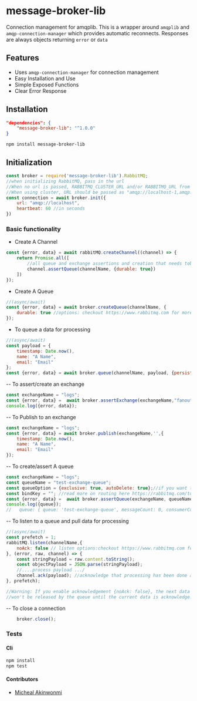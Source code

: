 message-broker-lib 
===========
Connection management for amqplib. This is a wrapper around `amqplib` and `amqp-connection-manager` which provides automatic reconnects. 
Responses are always objects returning `error` or `data`


## Features
- Uses `amqp-connection-manager` for connection management
- Easy Installation and Use
- Simple Exposed Functions
- Clear Error Response

## Installation
```json
"dependencies": {
    "message-broker-lib": "^1.0.0"
}
```
```npm install message-broker-lib```

## Initialization
```javascript
const broker = require('message-broker-lib').RabbitMQ;
//when initializing RabbitMQ, pass in the url
//When no url is passed, RABBITMQ_CLUSTER_URL and/or RABBITMQ_URL from process.env is used
//When using cluster, URL should be passed as "amqp://localhost-1,amqp://localhost-2,amqp://localhost-3"
const connection = await broker.init({
    url: "amqp://localhost",
    heartbeat: 60 //in seconds
})

```


### Basic functionality
- Create A Channel
```javascript
const {error, data} = await rabbitMQ.createChannel((channel) => {
    return Promise.all([
        //all queue and exchange assertions and creation that needs tobe done, can be done here.
        channel.assertQueue(channelName, {durable: true})
    ])
});
```

- Create A Queue
```javascript
//(async/await)
const {error, data} = await broker.createQueue(channelName, {
    durable: true //options: checkout https://www.rabbitmq.com for more options
});
```
- To queue a data for processing
```javascript
//(async/await)
const payload = {
    timestamp: Date.now(),
    name: "A Name",
    email: "Email"
};
const {error, data} = await broker.queue(channelName, payload, {persistent: true});

```
-- To assert/create an exchange 
```javascript
const exchangeName = "logs";
const {error, data} =  await broker.assertExchange(exchangeName,"fanout", {durable: true}); //exchange types includes fanout, direct, topic and header.checkout https://www.rabbitmq.com for more exchange types. 
console.log({error, data});

```
-- To Publish to an exchange
```javascript
const exchangeName = "logs";
const {error, data} = await broker.publish(exchangeName,'',{
    timestamp: Date.now(),
    name: "A Name",
    email: "Email"
});

```

-- To create/assert A queue
```javascript
const exchangeName = "logs";
const queueName = "test-exchange-queue";
const queueOption = {exclusive: true, autoDelete: true};//if you want temporary queue
const bindKey = ""; //read more on routing here https://rabbitmq.com/tutorials/tutorial-four-javascript.html
const {error, data} =  await broker.assertQueue(exchangeName, queueName, queueOption, bindKey);
console.log({queue});
//   queue: { queue: 'test-exchange-queue', messageCount: 0, consumerCount: 0 }

```
-- To listen to a queue and pull data for processing
```javascript
//(async/await)
const prefetch = 1;
rabbitMQ.listen(channelName,{
    noAck: false // listen options:checkout https://www.rabbitmq.com for more options
}, (error, raw, channel) => {
    const stringPayload = raw.content.toString();
    const objectPayload = JSON.parse(stringPayload);
    //....process payload .../
    channel.ack(payload); //acknowledge that processing has been done and remove from queue
}, prefetch);

//Warning: If you enable acknowledgement {noAck: false}, the next data on the queue 
//won't be released by the queue until the current data is acknowledge.
```

-- To close a connection
```javascript
    broker.close();
```


### Tests
#### Cli
```bash
npm install
npm test
```

#### Contributors
- [Micheal Akinwonmi](https://github.com/blackhades)
